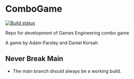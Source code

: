 # ComboGame
[![Build status](https://ci.appveyor.com/api/projects/status/uoinrwwxiqj7haom?svg=true)](https://ci.appveyor.com/project/ADM20/combogame)

Repo for development of Games Engineering combo game

A game by Adam Parsley and Daniel Korsah

## Never Break Main ##
 - The main branch should always be a working build.
